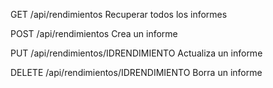 GET /api/rendimientos
Recuperar todos los informes

POST /api/rendimientos
Crea un informe

PUT /api/rendimientos/IDRENDIMIENTO
Actualiza un informe

DELETE /api/rendimientos/IDRENDIMIENTO
Borra un informe
